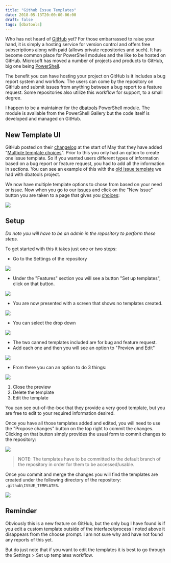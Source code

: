 ```yaml
---
title: "Github Issue Templates"
date: 2018-05-13T20:00:00-06:00
draft: false
tags: [dbatools]
---
```


Who has not heard of [GitHub](https://github.com) yet? For those embarrassed to raise your hand, it is simply a hosting service for version control and offers free subscriptions along with paid (allows private repositories and such). It has become common place for PowerShell modules and the like to be hosted on GitHub. Microsoft has moved a number of projects and products to GitHub, big one being [PowerShell](https://github.com/powershell).

The benefit you can have hosting your project on GitHub is it includes a bug report system and workflow. The users can come by the repository on GitHub and submit issues from anything between a bug report to a feature request. Some repositories also utilize this workflow for support, to a small degree.

I happen to be a maintainer for the [dbatools](https://dbatools.io) PowerShell module. The module is available from the PowerShell Gallery but the code itself is developed and managed on GitHub.

## New Template UI

GitHub posted on their [changelog](https://blog.github.com/changelog/) at the start of May that they have added "[Multiple template choices](https://blog.github.com/changelog/2018-05-02-mutiple-template-choice/)". Prior to this you only had an option to create one issue template. So if you wanted users different types of information based on a bug report or feature request, you had to add all the information in sections. You can see an example of this with the [old issue template](https://github.com/sqlcollaborative/dbatools/commit/80d95e7d556ebc9bc9c0ba59af2f69592b16e522#diff-01777e4a9846fea5f3fcc8fe40d44680) we had with dbatools project.

We now have multiple template options to chose from based on your need or issue. Now when you go to our [issues](https://github.com/sqlcollaborative/dbatools/issues) and click on the "New Issue" button you are taken to a page that gives you [choices](https://github.com/sqlcollaborative/dbatools/issues/new/choose):

![](/images/github_issue_choose.png)

## Setup

_Do note you will have to be an admin in the repository to perform these steps._

To get started with this it takes just one or two steps:

* Go to the Settings of the repository

![](/images/github_issue_settings.png)

* Under the "Features" section you will see a button  "Set up templates", click on that button.

![](/images/github_issue_settings_2.png)

* You are now presented with a screen that shows no templates created.

![](/images/github_issue_settings_3.png)

* You can select the drop down

![](/images/github_issue_settings_4.png)

* The two canned templates included are for bug and feature request.
* Add each one and then you will see an option to "Preview and Edit"

![](/images/github_issue_settings_5.png)

* From there you can an option to do 3 things:

![](/images/github_issue_settings_6.png)

1. Close the preview
2. Delete the template
3. Edit the template

You can see out-of-the-box that they provide a very good template, but you are free to edit to your required information desired.

Once you have all those templates added and edited, you will need to use the "Propose changes" button on the top right to commit the changes. Clicking on that button simply provides the usual form to commit changes to the repository:

![](/images/github_issues_settings_7.png)

> NOTE: The templates have to be committed to the default branch of the repository in order for them to be accessed/usable.

Once you commit and merge the changes you will find the templates are created under the following directory of the repository: `.github\ISSUE_TEMPLATES`.

![](/images/github_issues_settings_8.png)

## Reminder

Obviously this is a new feature on GitHub, but the only bug I have found is if you edit a custom template outside of the interface/process I noted above it disappears from the choose prompt. I am not sure why and have not found any reports of this yet.

But do just note that if you want to edit the templates it is best to go through the Settings > Set up templates workflow.